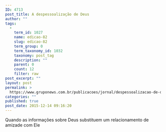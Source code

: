 ```yaml
---
ID: 4713
post_title: A despessoalização de Deus
author: ""
tags:
  - 
    term_id: 1027
    name: edicao-82
    slug: edicao-82
    term_group: 0
    term_taxonomy_id: 1032
    taxonomy: post_tag
    description: ""
    parent: 0
    count: 12
    filter: raw
post_excerpt: ""
layout: post
permalink: >
  https://www.gruponews.com.br/publicacoes/jornal/despessoalizacao-de-deus-2
categories: ""
published: true
post_date: 2015-12-14 09:16:20
---
```

Quando as informações sobre Deus substituem um relacionamento de amizade com Ele